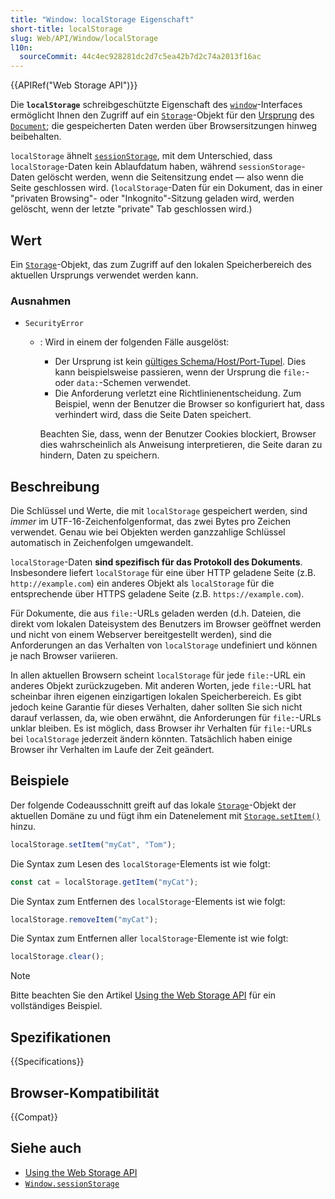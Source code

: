 ```yaml
---
title: "Window: localStorage Eigenschaft"
short-title: localStorage
slug: Web/API/Window/localStorage
l10n:
  sourceCommit: 44c4ec928281dc2d7c5ea42b7d2c74a2013f16ac
---
```


{{APIRef("Web Storage API")}}

Die **`localStorage`** schreibgeschützte Eigenschaft des [`window`](/de/docs/Web/API/Window)-Interfaces ermöglicht Ihnen den Zugriff auf ein [`Storage`](/de/docs/Web/API/Storage)-Objekt für den [Ursprung](/de/docs/Glossary/origin) des [`Document`](/de/docs/Web/API/Document); die gespeicherten Daten werden über Browsersitzungen hinweg beibehalten.

`localStorage` ähnelt [`sessionStorage`](/de/docs/Web/API/Window/sessionStorage), mit dem Unterschied, dass `localStorage`-Daten kein Ablaufdatum haben, während `sessionStorage`-Daten gelöscht werden, wenn die Seitensitzung endet — also wenn die Seite geschlossen wird. (`localStorage`-Daten für ein Dokument, das in einer "privaten Browsing"- oder "Inkognito"-Sitzung geladen wird, werden gelöscht, wenn der letzte "private" Tab geschlossen wird.)

## Wert

Ein [`Storage`](/de/docs/Web/API/Storage)-Objekt, das zum Zugriff auf den lokalen Speicherbereich des aktuellen Ursprungs verwendet werden kann.

### Ausnahmen

- `SecurityError`

  - : Wird in einem der folgenden Fälle ausgelöst:

    - Der Ursprung ist kein [gültiges Schema/Host/Port-Tupel](/de/docs/Web/Security/Same-origin_policy#definition_of_an_origin). Dies kann beispielsweise passieren, wenn der Ursprung die `file:`- oder `data:`-Schemen verwendet.
    - Die Anforderung verletzt eine Richtlinienentscheidung. Zum Beispiel, wenn der Benutzer die Browser so konfiguriert hat, dass verhindert wird, dass die Seite Daten speichert.

    Beachten Sie, dass, wenn der Benutzer Cookies blockiert, Browser dies wahrscheinlich als Anweisung interpretieren, die Seite daran zu hindern, Daten zu speichern.

## Beschreibung

Die Schlüssel und Werte, die mit `localStorage` gespeichert werden, sind _immer_ im UTF-16-Zeichenfolgenformat, das zwei Bytes pro Zeichen verwendet. Genau wie bei Objekten werden ganzzahlige Schlüssel automatisch in Zeichenfolgen umgewandelt.

`localStorage`-Daten **sind spezifisch für das Protokoll des Dokuments**. Insbesondere liefert `localStorage` für eine über HTTP geladene Seite (z.B. `http://example.com`) ein anderes Objekt als `localStorage` für die entsprechende über HTTPS geladene Seite (z.B. `https://example.com`).

Für Dokumente, die aus `file:`-URLs geladen werden (d.h. Dateien, die direkt vom lokalen Dateisystem des Benutzers im Browser geöffnet werden und nicht von einem Webserver bereitgestellt werden), sind die Anforderungen an das Verhalten von `localStorage` undefiniert und können je nach Browser variieren.

In allen aktuellen Browsern scheint `localStorage` für jede `file:`-URL ein anderes Objekt zurückzugeben. Mit anderen Worten, jede `file:`-URL hat scheinbar ihren eigenen einzigartigen lokalen Speicherbereich. Es gibt jedoch keine Garantie für dieses Verhalten, daher sollten Sie sich nicht darauf verlassen, da, wie oben erwähnt, die Anforderungen für `file:`-URLs unklar bleiben. Es ist möglich, dass Browser ihr Verhalten für `file:`-URLs bei `localStorage` jederzeit ändern könnten. Tatsächlich haben einige Browser ihr Verhalten im Laufe der Zeit geändert.

## Beispiele

Der folgende Codeausschnitt greift auf das lokale [`Storage`](/de/docs/Web/API/Storage)-Objekt der aktuellen Domäne zu und fügt ihm ein Datenelement mit [`Storage.setItem()`](/de/docs/Web/API/Storage/setItem) hinzu.

```js
localStorage.setItem("myCat", "Tom");
```

Die Syntax zum Lesen des `localStorage`-Elements ist wie folgt:

```js
const cat = localStorage.getItem("myCat");
```

Die Syntax zum Entfernen des `localStorage`-Elements ist wie folgt:

```js
localStorage.removeItem("myCat");
```

Die Syntax zum Entfernen aller `localStorage`-Elemente ist wie folgt:

```js
localStorage.clear();
```

> [!NOTE]
> Bitte beachten Sie den Artikel [Using the Web Storage API](/de/docs/Web/API/Web_Storage_API/Using_the_Web_Storage_API) für ein vollständiges Beispiel.

## Spezifikationen

{{Specifications}}

## Browser-Kompatibilität

{{Compat}}

## Siehe auch

- [Using the Web Storage API](/de/docs/Web/API/Web_Storage_API/Using_the_Web_Storage_API)
- [`Window.sessionStorage`](/de/docs/Web/API/Window/sessionStorage)
